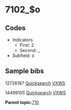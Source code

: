 # 7102\_$o

## Codes

-   Indicators
    -   First: 2
    -   Second: \_
-   Subfield: o

## Sample bibs

12726187 [Quicksearch](https://search.library.yale.edu/catalog/12726187) [VXWS](http://prodorbis.library.yale.edu:7014/vxws/GetHoldingsService?bibId=12726187)

14499105 [Quicksearch](https://search.library.yale.edu/catalog/14499105) [VXWS](http://prodorbis.library.yale.edu:7014/vxws/GetHoldingsService?bibId=14499105)

**Parent topic:**[710](../../tags/710/710.md)

